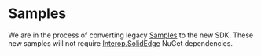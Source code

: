 # Samples
We are in the process of converting legacy [Samples](https://github.com/SolidEdgeCommunity/Samples) to the new SDK. These new samples will not require [Interop.SolidEdge](https://github.com/SolidEdgeCommunity/Interop.SolidEdge) NuGet dependencies.

